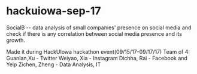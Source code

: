 # hackuiowa-sep-17
SocialB -- data analysis of small companies' presence on social media and check if there is any correlation between social media presence and its growth. 

Made it during HackUIowa hackathon event(09/15/17-09/17/17)
Team of 4: 
Guanlan,Xu - Twitter
Weiyao, Xia - Instagram
Dichha, Rai - Facebook and Yelp
Zichen, Zheng - Data Analysis, IT
